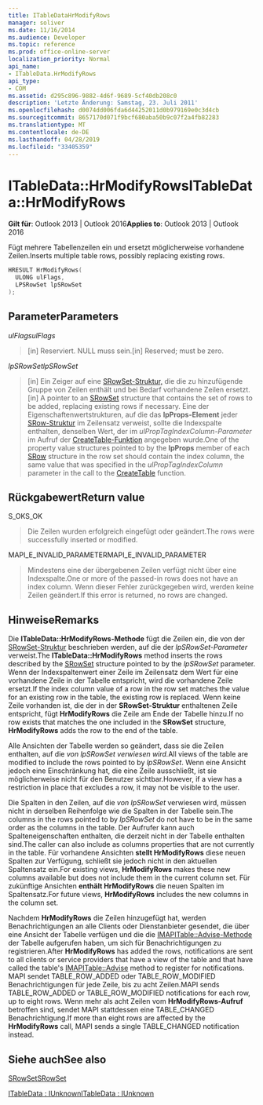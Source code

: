 ```yaml
---
title: ITableDataHrModifyRows
manager: soliver
ms.date: 11/16/2014
ms.audience: Developer
ms.topic: reference
ms.prod: office-online-server
localization_priority: Normal
api_name:
- ITableData.HrModifyRows
api_type:
- COM
ms.assetid: d295c896-9882-4d6f-9689-5cf40db208c0
description: 'Letzte Änderung: Samstag, 23. Juli 2011'
ms.openlocfilehash: d0074dd006fda6d44252011d0b979169e0c3d4cb
ms.sourcegitcommit: 8657170d071f9bcf680aba50b9c07f2a4fb82283
ms.translationtype: MT
ms.contentlocale: de-DE
ms.lasthandoff: 04/28/2019
ms.locfileid: "33405359"
---
```

# <a name="itabledatahrmodifyrows"></a><span data-ttu-id="1f711-103">ITableData::HrModifyRows</span><span class="sxs-lookup"><span data-stu-id="1f711-103">ITableData::HrModifyRows</span></span>

  
  
<span data-ttu-id="1f711-104">**Gilt für**: Outlook 2013 | Outlook 2016</span><span class="sxs-lookup"><span data-stu-id="1f711-104">**Applies to**: Outlook 2013 | Outlook 2016</span></span> 
  
<span data-ttu-id="1f711-105">Fügt mehrere Tabellenzeilen ein und ersetzt möglicherweise vorhandene Zeilen.</span><span class="sxs-lookup"><span data-stu-id="1f711-105">Inserts multiple table rows, possibly replacing existing rows.</span></span>
  
```cpp
HRESULT HrModifyRows(
  ULONG ulFlags,
  LPSRowSet lpSRowSet
);
```

## <a name="parameters"></a><span data-ttu-id="1f711-106">Parameter</span><span class="sxs-lookup"><span data-stu-id="1f711-106">Parameters</span></span>

 <span data-ttu-id="1f711-107">_ulFlags_</span><span class="sxs-lookup"><span data-stu-id="1f711-107">_ulFlags_</span></span>
  
> <span data-ttu-id="1f711-108">[in] Reserviert. NULL muss sein.</span><span class="sxs-lookup"><span data-stu-id="1f711-108">[in] Reserved; must be zero.</span></span>
    
 <span data-ttu-id="1f711-109">_lpSRowSet_</span><span class="sxs-lookup"><span data-stu-id="1f711-109">_lpSRowSet_</span></span>
  
> <span data-ttu-id="1f711-110">[in] Ein Zeiger auf eine [SRowSet-Struktur,](srowset.md) die die zu hinzufügende Gruppe von Zeilen enthält und bei Bedarf vorhandene Zeilen ersetzt.</span><span class="sxs-lookup"><span data-stu-id="1f711-110">[in] A pointer to an [SRowSet](srowset.md) structure that contains the set of rows to be added, replacing existing rows if necessary.</span></span> <span data-ttu-id="1f711-111">Eine der Eigenschaftenwertstrukturen, auf die das **lpProps-Element** jeder [SRow-Struktur](srow.md) im Zeilensatz verweist, sollte die Indexspalte enthalten, denselben Wert, der im  _ulPropTagIndexColumn-Parameter_ im Aufruf der [CreateTable-Funktion](createtable.md) angegeben wurde.</span><span class="sxs-lookup"><span data-stu-id="1f711-111">One of the property value structures pointed to by the **lpProps** member of each [SRow](srow.md) structure in the row set should contain the index column, the same value that was specified in the  _ulPropTagIndexColumn_ parameter in the call to the [CreateTable](createtable.md) function.</span></span> 
    
## <a name="return-value"></a><span data-ttu-id="1f711-112">Rückgabewert</span><span class="sxs-lookup"><span data-stu-id="1f711-112">Return value</span></span>

<span data-ttu-id="1f711-113">S_OK</span><span class="sxs-lookup"><span data-stu-id="1f711-113">S_OK</span></span> 
  
> <span data-ttu-id="1f711-114">Die Zeilen wurden erfolgreich eingefügt oder geändert.</span><span class="sxs-lookup"><span data-stu-id="1f711-114">The rows were successfully inserted or modified.</span></span>
    
<span data-ttu-id="1f711-115">MAPI_E_INVALID_PARAMETER</span><span class="sxs-lookup"><span data-stu-id="1f711-115">MAPI_E_INVALID_PARAMETER</span></span> 
  
> <span data-ttu-id="1f711-116">Mindestens eine der übergebenen Zeilen verfügt nicht über eine Indexspalte.</span><span class="sxs-lookup"><span data-stu-id="1f711-116">One or more of the passed-in rows does not have an index column.</span></span> <span data-ttu-id="1f711-117">Wenn dieser Fehler zurückgegeben wird, werden keine Zeilen geändert.</span><span class="sxs-lookup"><span data-stu-id="1f711-117">If this error is returned, no rows are changed.</span></span>
    
## <a name="remarks"></a><span data-ttu-id="1f711-118">Hinweise</span><span class="sxs-lookup"><span data-stu-id="1f711-118">Remarks</span></span>

<span data-ttu-id="1f711-119">Die **ITableData::HrModifyRows-Methode** fügt die Zeilen ein, die von der [SRowSet-Struktur](srowset.md) beschrieben werden, auf die der  _lpSRowSet-Parameter_ verweist.</span><span class="sxs-lookup"><span data-stu-id="1f711-119">The **ITableData::HrModifyRows** method inserts the rows described by the [SRowSet](srowset.md) structure pointed to by the  _lpSRowSet_ parameter.</span></span> <span data-ttu-id="1f711-120">Wenn der Indexspaltenwert einer Zeile im Zeilensatz dem Wert für eine vorhandene Zeile in der Tabelle entspricht, wird die vorhandene Zeile ersetzt.</span><span class="sxs-lookup"><span data-stu-id="1f711-120">If the index column value of a row in the row set matches the value for an existing row in the table, the existing row is replaced.</span></span> <span data-ttu-id="1f711-121">Wenn keine Zeile vorhanden ist, die der in der **SRowSet-Struktur** enthaltenen Zeile entspricht, fügt **HrModifyRows** die Zeile am Ende der Tabelle hinzu.</span><span class="sxs-lookup"><span data-stu-id="1f711-121">If no row exists that matches the one included in the **SRowSet** structure, **HrModifyRows** adds the row to the end of the table.</span></span> 
  
<span data-ttu-id="1f711-122">Alle Ansichten der Tabelle werden so geändert, dass sie die Zeilen enthalten, auf die _von lpSRowSet verwiesen wird._</span><span class="sxs-lookup"><span data-stu-id="1f711-122">All views of the table are modified to include the rows pointed to by  _lpSRowSet_.</span></span> <span data-ttu-id="1f711-123">Wenn eine Ansicht jedoch eine Einschränkung hat, die eine Zeile ausschließt, ist sie möglicherweise nicht für den Benutzer sichtbar.</span><span class="sxs-lookup"><span data-stu-id="1f711-123">However, if a view has a restriction in place that excludes a row, it may not be visible to the user.</span></span> 
  
<span data-ttu-id="1f711-124">Die Spalten in den Zeilen, auf die  _von lpSRowSet_ verwiesen wird, müssen nicht in derselben Reihenfolge wie die Spalten in der Tabelle sein.</span><span class="sxs-lookup"><span data-stu-id="1f711-124">The columns in the rows pointed to by  _lpSRowSet_ do not have to be in the same order as the columns in the table.</span></span> <span data-ttu-id="1f711-125">Der Aufrufer kann auch Spalteneigenschaften enthalten, die derzeit nicht in der Tabelle enthalten sind.</span><span class="sxs-lookup"><span data-stu-id="1f711-125">The caller can also include as columns properties that are not currently in the table.</span></span> <span data-ttu-id="1f711-126">Für vorhandene Ansichten **stellt HrModifyRows** diese neuen Spalten zur Verfügung, schließt sie jedoch nicht in den aktuellen Spaltensatz ein.</span><span class="sxs-lookup"><span data-stu-id="1f711-126">For existing views, **HrModifyRows** makes these new columns available but does not include them in the current column set.</span></span> <span data-ttu-id="1f711-127">Für zukünftige Ansichten **enthält HrModifyRows** die neuen Spalten im Spaltensatz.</span><span class="sxs-lookup"><span data-stu-id="1f711-127">For future views, **HrModifyRows** includes the new columns in the column set.</span></span> 
  
<span data-ttu-id="1f711-128">Nachdem **HrModifyRows** die Zeilen hinzugefügt hat, werden Benachrichtigungen an alle Clients oder Dienstanbieter gesendet, die über eine Ansicht der Tabelle verfügen und die die [IMAPITable::Advise-Methode](imapitable-advise.md) der Tabelle aufgerufen haben, um sich für Benachrichtigungen zu registrieren.</span><span class="sxs-lookup"><span data-stu-id="1f711-128">After **HrModifyRows** has added the rows, notifications are sent to all clients or service providers that have a view of the table and that have called the table's [IMAPITable::Advise](imapitable-advise.md) method to register for notifications.</span></span> <span data-ttu-id="1f711-129">MAPI sendet TABLE_ROW_ADDED oder TABLE_ROW_MODIFIED Benachrichtigungen für jede Zeile, bis zu acht Zeilen.</span><span class="sxs-lookup"><span data-stu-id="1f711-129">MAPI sends TABLE_ROW_ADDED or TABLE_ROW_MODIFIED notifications for each row, up to eight rows.</span></span> <span data-ttu-id="1f711-130">Wenn mehr als acht Zeilen vom **HrModifyRows-Aufruf** betroffen sind, sendet MAPI stattdessen eine TABLE_CHANGED Benachrichtigung.</span><span class="sxs-lookup"><span data-stu-id="1f711-130">If more than eight rows are affected by the **HrModifyRows** call, MAPI sends a single TABLE_CHANGED notification instead.</span></span> 
  
## <a name="see-also"></a><span data-ttu-id="1f711-131">Siehe auch</span><span class="sxs-lookup"><span data-stu-id="1f711-131">See also</span></span>



[<span data-ttu-id="1f711-132">SRowSet</span><span class="sxs-lookup"><span data-stu-id="1f711-132">SRowSet</span></span>](srowset.md)
  
[<span data-ttu-id="1f711-133">ITableData : IUnknown</span><span class="sxs-lookup"><span data-stu-id="1f711-133">ITableData : IUnknown</span></span>](itabledataiunknown.md)

